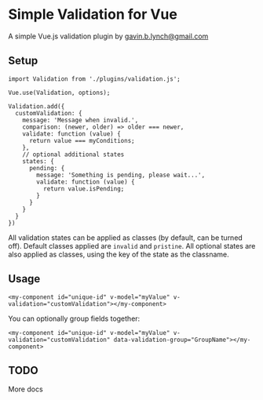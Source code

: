 # Simple Validation for Vue

A simple Vue.js validation plugin by gavin.b.lynch@gmail.com

## Setup

```
import Validation from './plugins/validation.js';

Vue.use(Validation, options);

Validation.add({
  customValidation: {
    message: 'Message when invalid.',
    comparison: (newer, older) => older === newer,
    validate: function (value) {
      return value === myConditions;
    },
    // optional additional states
    states: {
      pending: {
        message: 'Something is pending, please wait...',
        validate: function (value) {
          return value.isPending;
        }
      }
    }
  }
})
```

All validation states can be applied as classes (by default, can be turned off). Default classes applied are `invalid` and `pristine`.
All optional states are also applied as classes, using the key of the state as the classname.

## Usage

```
<my-component id="unique-id" v-model="myValue" v-validation="customValidation"></my-component>
```


You can optionally group fields together:

```
<my-component id="unique-id" v-model="myValue" v-validation="customValidation" data-validation-group="GroupName"></my-component>
```

## TODO
More docs
